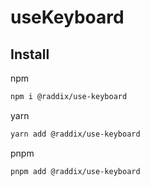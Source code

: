 # useKeyboard

## Install

npm

```bash
npm i @raddix/use-keyboard
```

yarn

```bash
yarn add @raddix/use-keyboard
```

pnpm

```bash
pnpm add @raddix/use-keyboard
```
